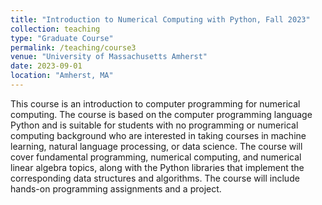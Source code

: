 ```yaml
---
title: "Introduction to Numerical Computing with Python, Fall 2023"
collection: teaching
type: "Graduate Course"
permalink: /teaching/course3
venue: "University of Massachusetts Amherst"
date: 2023-09-01
location: "Amherst, MA"
---
```


	
This course is an introduction to computer programming for numerical computing. The course is based on the computer programming language Python and is suitable for students with no programming or numerical computing background who are interested in taking courses in machine learning, natural language processing, or data science. The course will cover fundamental programming, numerical computing, and numerical linear algebra topics, along with the Python libraries that implement the corresponding data structures and algorithms. The course will include hands-on programming assignments and a project. 
<!--
Heading 1
======

Heading 2
======

Heading 3
======
-->
